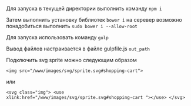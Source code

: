 Для запуска в текущей директории выполнить команду `npm i`

Затем выполнить установку библиотек `bower i` на серевер возможно понадобиться выполнить `sudo bower i --allow-root`

Для запуска использовать команду `gulp`

Вывод файлов настраивается в файле gulpfile.js `out_path` 

Подключить svg sprite можно следующим образом

`<img src="/www/images/svg/sprite.svg#shopping-cart">`

или

`<svg class="img">
    <use xlink:href="/www/images/svg/sprite.svg#shopping-cart "></use>
</svg>`
